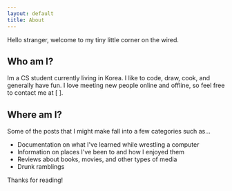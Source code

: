 ```yaml
---
layout: default
title: About
---
```


<p class="message">
Hello stranger, welcome to my tiny little corner on the wired. 
</p>

## Who am I?
Im a CS student currently living in Korea. I like to code, draw, cook, and generally have fun. I love meeting new people online and offline, so feel free to contact me at [ ].

## Where am I? 
Some of the posts that I might make fall into a few categories such as...  

* Documentation on what I've learned while wrestling a computer
* Information on places I've been to and how I enjoyed them 
* Reviews about books, movies, and other types of media 
* Drunk ramblings 

<!-- Have questions or suggestions? Feel free to [open an issue on GitHub](https://github.com/poole/issues/new) or [ask me on Twitter](https://twitter.com/mdo). -->

Thanks for reading!


